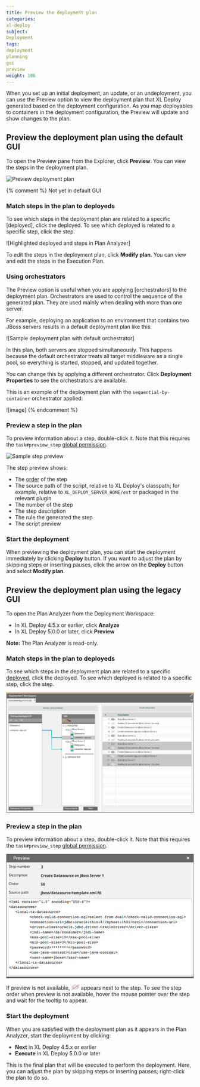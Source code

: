 ```yaml
---
title: Preview the deployment plan
categories:
xl-deploy
subject:
Deployment
tags:
deployment
planning
gui
preview
weight: 186
---
```


When you set up an initial deployment, an update, or an undeployment, you can use the Preview option to view the deployment plan that XL Deploy generated based on the deployment configuration. As you map deployables to containers in the deployment configuration, the Preview will update and show changes to the plan.

## Preview the deployment plan using the default GUI

To open the Preview pane from the Explorer, click **Preview**. You can view the steps in the deployment plan.

![Preview deployment plan](images/preview-deployment-plan-html5-gui.png)

{% comment %}
Not yet in default GUI

### Match steps in the plan to deployeds

To see which steps in the deployment plan are related to a specific [deployed], click the deployed. To see which deployed is related to a specific step, click the step.

![Highlighted deployed and steps in Plan Analyzer]

To edit the steps in the deployment plan, click **Modify plan**. You can view and edit the steps in the Execution Plan.

### Using orchestrators

The Preview option is useful when you are applying [orchestrators] to the deployment plan. Orchestrators are used to control the sequence of the generated plan. They are used mainly when dealing with more than one server.

For example, deploying an application to an environment that contains two JBoss servers results in a default deployment plan like this:

![Sample deployment plan with default orchestrator]

In this plan, both servers are stopped simultaneously. This happens because the default orchestrator treats all target middleware as a single pool, so everything is started, stopped, and updated together.

You can change this by applying a different orchestrator. Click **Deployment Properties** to see the orchestrators are available.

This is an example of the deployment plan with the `sequential-by-container` orchestrator applied:

![image]
{% endcomment %}

### Preview a step in the plan

To preview information about a step, double-click it. Note that this requires the `task#preview_step` [global permission](/xl-deploy/concept/roles-and-permissions-in-xl-deploy.html#global-permissions).

![Sample step preview](images/step-preview-html-gui.png)

The step preview shows:

* The [order](/xl-deploy/concept/steps-and-steplists-in-xl-deploy.html#steplist) of the step
* The source path of the script, relative to XL Deploy's classpath; for example, relative to `XL_DEPLOY_SERVER_HOME/ext` or packaged in the relevant plugin
* The number of the step
* The step description
* The rule the generated the step
* The script preview

### Start the deployment

When previewing the deployment plan, you can start the deployment immediately by clicking **Deploy** button. If you want to adjust the plan by skipping steps or inserting pauses, click the arrow on the **Deploy** button and select **Modify plan**.

## Preview the deployment plan using the legacy GUI

To open the Plan Analyzer from the Deployment Workspace:

* In XL Deploy 4.5.x or earlier, click **Analyze**
* In XL Deploy 5.0.0 or later, click **Preview**

**Note:** The Plan Analyzer is read-only.

### Match steps in the plan to deployeds

To see which steps in the deployment plan are related to a specific [deployed](/xl-deploy/concept/understanding-deployables-and-deployeds.html), click the deployed. To see which deployed is related to a specific step, click the step.

![Highlighted deployed and steps in Plan Analyzer](images/planalyzer-clickondeployed.png)

### Preview a step in the plan

To preview information about a step, double-click it. Note that this requires the `task#preview_step` [global permission](/xl-deploy/concept/roles-and-permissions-in-xl-deploy.html#global-permissions).

![Sample Plan Analyzer step preview](images/planalyzer-datasource.png)

If preview is not available, ![Step preview unavailable](/images/button_step_preview_unavailable.png) appears next to the step. To see the step order when preview is not available, hover the mouse pointer over the step and wait for the tooltip to appear.

### Start the deployment

When you are satisfied with the deployment plan as it appears in the Plan Analyzer, start the deployment by clicking:

* **Next** in XL Deploy 4.5.x or earlier
* **Execute** in XL Deploy 5.0.0 or later

This is the final plan that will be executed to perform the deployment. Here, you can adjust the plan by skipping steps or inserting pauses; right-click the plan to do so.
